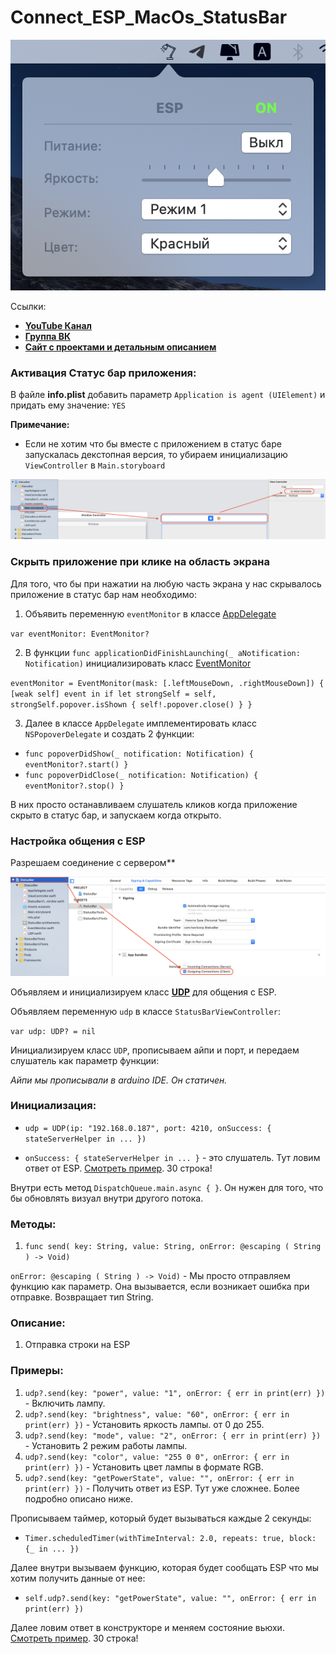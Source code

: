# Connect_ESP_MacOs_StatusBar

![](https://github.com/electro-nick/Connect_ESP_MacOs_StatusBar/blob/master/Images/app.png)

Ссылки: 
* **[YouTube Канал](https://www.youtube.com/channel/UCM-XygZwEYf7gJTsNsHrFew)**
* **[Группа ВК](https://vk.com/public_electro_nick)**
* **[Сайт с проектами и детальным описанием](http://electro-nick.ru)**

### Активация Статус бар приложения:
В файле **info.plist** добавить параметр `Application is agent (UIElement)` и придать ему значение: `YES`

**Примечание:**
* Если не хотим что бы вместе с приложением в статус баре запускалась декстопная версия, то убираем инициализацию `ViewController` в `Main.storyboard`

![](https://github.com/electro-nick/Connect_ESP_MacOs_StatusBar/blob/master/Images/img2.png)

### Скрыть приложение при клике на область экрана

Для того, что бы при нажатии на любую часть экрана у нас скрывалось приложение в статус бар нам необходимо:

1. Объявить переменную `eventMonitor` в классе [AppDelegate](https://github.com/electro-nick/Connect_ESP_MacOs_StatusBar/blob/master/StatusBar/AppDelegate.swift)

`var eventMonitor: EventMonitor?`

2. В функции `func applicationDidFinishLaunching(_ aNotification: Notification)` инициализировать класс [EventMonitor](https://github.com/electro-nick/Connect_ESP_MacOs_StatusBar/blob/master/StatusBar/EventMonitor.swift)

`eventMonitor = EventMonitor(mask: [.leftMouseDown, .rightMouseDown]) { [weak self] event in
          if let strongSelf = self, strongSelf.popover.isShown {
            self!.popover.close()
          }
        }`

3. Далее в классе `AppDelegate` имплементировать класс `NSPopoverDelegate` и создать 2 функции:

* `func popoverDidShow(_ notification: Notification) { eventMonitor?.start() }`
* `func popoverDidClose(_ notification: Notification) { eventMonitor?.stop() }`

В них просто останавливаем слушатель кликов когда приложение скрыто в статус бар, и запускаем когда открыто.

### Настройка общения с ESP

Разрешаем соединение с сервером**

![](https://github.com/electro-nick/Connect_ESP_MacOs_StatusBar/blob/master/Images/img1.png)

Объявляем и инициализируем класс **[UDP](https://github.com/electro-nick/Connect_ESP_MacOs_StatusBar/blob/master/StatusBar/UDP.swift)** для общения с ESP.

Объявляем переменную `udp` в классе `StatusBarViewController`:

`var udp: UDP? = nil`

Инициализируем класс `UDP`, прописываем айпи и порт, и передаем слушатель как параметр функции:

_Айпи мы прописывали в arduino IDE. Он статичен._

### Инициализация:
* `udp = UDP(ip: "192.168.0.187", port: 4210, onSuccess: { stateServerHelper in ... })`

* `onSuccess: { stateServerHelper in ... }` - это слушатель. Тут ловим ответ от ESP. [Смотреть пример](https://github.com/electro-nick/Connect_ESP_MacOs_StatusBar/blob/master/StatusBar/StatusBarViewController.swift). 30 строка!

Внутри есть метод `DispatchQueue.main.async { }`. Он нужен для того, что бы обновлять визуал внутри другого потока.

### Методы:
1. `func send( key: String, value: String, onError: @escaping ( String ) -> Void)`

`onError: @escaping ( String ) -> Void)` - Мы просто отправляем функцию как параметр. Она вызывается, если возникает ошибка при отправке. Возвращает тип String.

### Описание:
1. Отправка строки на ESP

### Примеры:

1. `udp?.send(key: "power", value: "1", onError: { err in print(err) })` - Включить лампу.
2. `udp?.send(key: "brightness", value: "60", onError: { err in print(err) })` - Установить яркость лампы. от 0 до 255.
3. `udp?.send(key: "mode", value: "2", onError: { err in print(err) })` - Установить 2 режим работы лампы.
4. `udp?.send(key: "color", value: "255 0 0", onError: { err in print(err) })` - Установить цвет лампы в формате RGB.
5. `udp?.send(key: "getPowerState", value: "", onError: { err in print(err) })` - Получить ответ из ESP. Тут уже сложнее. Более подробно описано ниже.

Прописываем таймер, который будет вызываться каждые 2 секунды:

* `Timer.scheduledTimer(withTimeInterval: 2.0, repeats: true, block: {_ in ... })`

Далее внутри вызываем функцию, которая будет сообщать ESP что мы хотим получить данные от нее:

* `self.udp?.send(key: "getPowerState", value: "", onError: { err in print(err) })`

Далее ловим ответ в конструкторе и меняем состояние вьюхи. [Смотреть пример](https://github.com/electro-nick/Connect_ESP_MacOs_StatusBar/blob/master/StatusBar/StatusBarViewController.swift). 30 строка!
